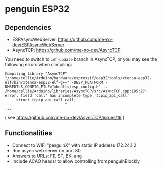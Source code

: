 # penguin ESP32

## Dependencies

- ESPAsyncWebServer: https://github.com/me-no-dev/ESPAsyncWebServer
- AsyncTCP: https://github.com/me-no-dev/AsyncTCP


You need to switch to `idf-update` branch in AsyncTCP, or you may see the following errors when compiling:

```
Compiling library "AsyncTCP"
"/home/cellie/Arduino/hardware/espressif/esp32/tools/xtensa-esp32-elf/bin/xtensa-esp32-elf-g++" -DESP_PLATFORM -DMBEDTLS_CONFIG_FILE="mbedtls/esp_config.h" ...
/home/cellie/Arduino/libraries/AsyncTCP/src/AsyncTCP.cpp:195:27: error: field 'call' has incomplete type 'tcpip_api_call'
     struct tcpip_api_call call;
                           ^
...
```

( see https://github.com/me-no-dev/AsyncTCP/issues/19 )


## Functionalities

- Connect to WIFI "penguinX" with static IP address 172.24.1.2
- Run async web server on port 80
- Answers to URLs: FD, ST, BK, ang
- Include ACAO header to allow controlling from penguinBlockly

